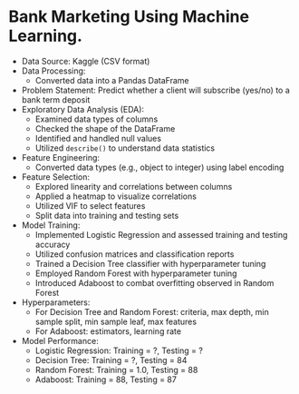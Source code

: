 
# Bank Marketing Using Machine Learning.
- Data Source: Kaggle (CSV format)
- Data Processing:
  - Converted data into a Pandas DataFrame
- Problem Statement: Predict whether a client will subscribe (yes/no) to a bank term deposit
- Exploratory Data Analysis (EDA):
  - Examined data types of columns
  - Checked the shape of the DataFrame
  - Identified and handled null values
  - Utilized `describe()` to understand data statistics
- Feature Engineering:
  - Converted data types (e.g., object to integer) using label encoding
- Feature Selection:
  - Explored linearity and correlations between columns
  - Applied a heatmap to visualize correlations
  - Utilized VIF to select features
  - Split data into training and testing sets
- Model Training:
  - Implemented Logistic Regression and assessed training and testing accuracy
  - Utilized confusion matrices and classification reports
  - Trained a Decision Tree classifier with hyperparameter tuning
  - Employed Random Forest with hyperparameter tuning
  - Introduced Adaboost to combat overfitting observed in Random Forest
- Hyperparameters:
  - For Decision Tree and Random Forest: criteria, max depth, min sample split, min sample leaf, max features
  - For Adaboost: estimators, learning rate
- Model Performance:
  - Logistic Regression: Training = ?, Testing = ?
  - Decision Tree: Training = ?, Testing = 84
  - Random Forest: Training = 1.0, Testing = 88
  - Adaboost: Training = 88, Testing = 87


